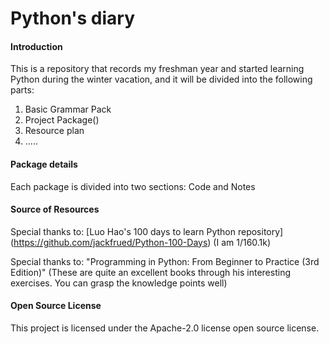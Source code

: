 #  Python's diary

#### Introduction

This is a repository that records my freshman year and started learning Python during the winter vacation, and it will be divided into the following parts: 

1. Basic Grammar Pack
2. Project Package(<name>)
3. Resource plan
4. .....

#### Package details

Each package is divided into two sections: Code and Notes

#### Source of Resources

Special thanks to: [Luo Hao's 100 days to learn Python repository] (https://github.com/jackfrued/Python-100-Days) (I am 1/160.1k)

Special thanks to: "Programming in Python: From Beginner to Practice (3rd Edition)" (These are quite an excellent books through his interesting exercises. You can grasp the knowledge points well)

#### Open Source License

This project is licensed under the Apache-2.0 license open source license.